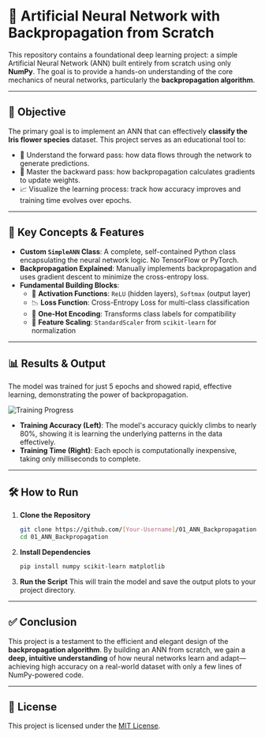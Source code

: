 # 🧠 Artificial Neural Network with Backpropagation from Scratch

This repository contains a foundational deep learning project: a simple Artificial Neural Network (ANN) built entirely from scratch using only **NumPy**. The goal is to provide a hands-on understanding of the core mechanics of neural networks, particularly the **backpropagation algorithm**.

---

## 🌟 Objective

The primary goal is to implement an ANN that can effectively **classify the Iris flower species** dataset. This project serves as an educational tool to:

- 🔁 Understand the forward pass: how data flows through the network to generate predictions.
- 🔄 Master the backward pass: how backpropagation calculates gradients to update weights.
- 📈 Visualize the learning process: track how accuracy improves and training time evolves over epochs.

---

## 🚀 Key Concepts & Features

- **Custom `SimpleANN` Class**: A complete, self-contained Python class encapsulating the neural network logic. No TensorFlow or PyTorch.
- **Backpropagation Explained**: Manually implements backpropagation and uses gradient descent to minimize the cross-entropy loss.
- **Fundamental Building Blocks**:
  - 🧮 **Activation Functions**: `ReLU` (hidden layers), `Softmax` (output layer)
  - 📉 **Loss Function**: Cross-Entropy Loss for multi-class classification
  - 🔢 **One-Hot Encoding**: Transforms class labels for compatibility
  - 📏 **Feature Scaling**: `StandardScaler` from `scikit-learn` for normalization

---

## 📊 Results & Output

The model was trained for just 5 epochs and showed rapid, effective learning, demonstrating the power of backpropagation.

![Training Progress]([./images/output_plots.png](https://github.com/Ayush03A/Artificial-Neural-Network-with-Backpropagation-from-Scratch/blob/88348a00e1b52d3e25b82426aade40185e83db27/Output.png))

-   **Training Accuracy (Left)**: The model's accuracy quickly climbs to nearly 80%, showing it is learning the underlying patterns in the data effectively.
-   **Training Time (Right)**: Each epoch is computationally inexpensive, taking only milliseconds to complete.

---

## 🛠️ How to Run

1.  **Clone the Repository**
    ```bash
    git clone https://github.com/[Your-Username]/01_ANN_Backpropagation.git
    cd 01_ANN_Backpropagation
    ```

2.  **Install Dependencies**
    ```bash
    pip install numpy scikit-learn matplotlib
    ```

3.  **Run the Script**
    This will train the model and save the output plots to your project directory.

---

## ✅ Conclusion

This project is a testament to the efficient and elegant design of the **backpropagation algorithm**. By building an ANN from scratch, we gain a **deep, intuitive understanding** of how neural networks learn and adapt—achieving high accuracy on a real-world dataset with only a few lines of NumPy-powered code.

---

## 📄 License

This project is licensed under the [MIT License](LICENSE).
